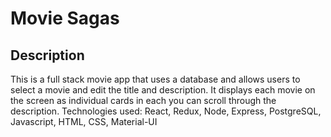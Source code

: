 # Movie Sagas 

## Description

This is a full stack movie app that uses a database and allows users to select a movie and edit the title and description. It displays each movie on the screen as individual cards in each you can scroll through the description.
Technologies used: React, Redux, Node, Express, PostgreSQL, Javascript, HTML, CSS, Material-UI